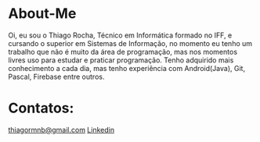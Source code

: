 # About-Me
Oi, eu sou o Thiago Rocha, Técnico em Informática formado no IFF, e cursando o superior em Sistemas de Informação, no momento eu tenho um trabalho que não é muito da área de programação, mas nos momentos livres uso para estudar e praticar programação. Tenho adquirido mais conhecimento a cada dia, mas tenho experiência com Android(Java), Git, Pascal, Firebase entre outros.
# Contatos:
thiagormnb@gmail.com
<a href="https://www.linkedin.com/in/thiago-rocha-4b77491bb/detail/contact-info/">Linkedin</a>
